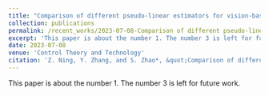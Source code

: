 ```yaml
---
title: "Comparison of different pseudo-linear estimators for vision-based target motion estimation"
collection: publications
permalink: /recent_works/2023-07-08-Comparison of different pseudo-linear estimators for vision-based target motion estimation
excerpt: 'This paper is about the number 1. The number 3 is left for future work.'
date: 2023-07-08
venue: 'Control Theory and Technology'
citation: 'Z. Ning, Y. Zhang, and S. Zhao*, &quot;Comparison of different pseudo-linear estimators for vision-based target motion estimation&quot;, Control Theory and Technology, September 2023.'
---
```

This paper is about the number 1. The number 3 is left for future work.
